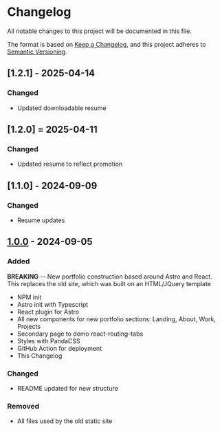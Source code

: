 # Changelog

All notable changes to this project will be documented in this file.

The format is based on [Keep a Changelog](https://keepachangelog.com/en/1.1.0/),
and this project adheres to [Semantic Versioning](https://semver.org/spec/v2.0.0.html).

## [1.2.1] - 2025-04-14

### Changed

- Updated downloadable resume

## [1.2.0] = 2025-04-11

### Changed

- Updated resume to reflect promotion

## [1.1.0] - 2024-09-09

### Changed

- Resume updates

## [1.0.0] - 2024-09-05

### Added

**BREAKING** -- New portfolio construction based around Astro and React. This replaces the old site, which was built on an HTML/JQuery template

- NPM init
- Astro init with Typescript
- React plugin for Astro
- All new components for new portfolio sections: Landing, About, Work, Projects
- Secondary page to demo react-routing-tabs
- Styles with PandaCSS
- GitHub Action for deployment
- This Changelog

### Changed

- README updated for new structure

### Removed

- All files used by the old static site

[unreleased]: https://github.com/dlars99/dLars99.github.io/compare/v1.0.0...HEAD
[1.0.0]: https://github.com/dlars99/dLars99.github.io/releases/tag/v1.0.0
